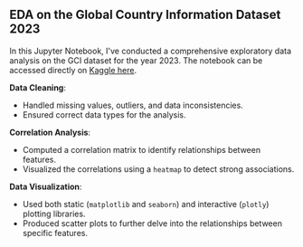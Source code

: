 ## EDA on the Global Country Information Dataset 2023

In this Jupyter Notebook, I've conducted a comprehensive exploratory data analysis on the GCI dataset for the year 2023. The notebook can be accessed directly on [Kaggle here](https://www.kaggle.com/nindowell/gci-dataset-2023-eda).

**Data Cleaning**:
  - Handled missing values, outliers, and data inconsistencies.
  - Ensured correct data types for the analysis.

**Correlation Analysis**:
  - Computed a correlation matrix to identify relationships between features.
  - Visualized the correlations using a `heatmap` to detect strong associations.

**Data Visualization**:
  - Used both static (`matplotlib` and `seaborn`) and interactive (`plotly`) plotting libraries.
  - Produced scatter plots to further delve into the relationships between specific features.
